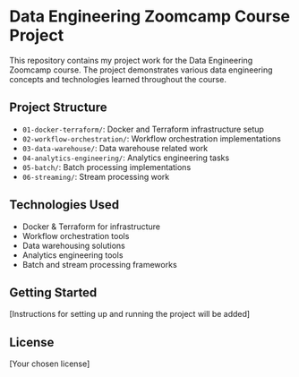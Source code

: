 # Data Engineering Zoomcamp Course Project

This repository contains my project work for the Data Engineering Zoomcamp course. The project demonstrates various data engineering concepts and technologies learned throughout the course.

## Project Structure

- `01-docker-terraform/`: Docker and Terraform infrastructure setup
- `02-workflow-orchestration/`: Workflow orchestration implementations
- `03-data-warehouse/`: Data warehouse related work
- `04-analytics-engineering/`: Analytics engineering tasks
- `05-batch/`: Batch processing implementations
- `06-streaming/`: Stream processing work

## Technologies Used

- Docker & Terraform for infrastructure
- Workflow orchestration tools
- Data warehousing solutions
- Analytics engineering tools
- Batch and stream processing frameworks

## Getting Started

[Instructions for setting up and running the project will be added]

## License

[Your chosen license]
